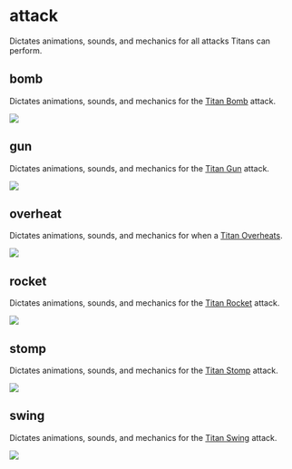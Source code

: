 # attack
Dictates animations, sounds, and mechanics for all attacks Titans can perform.

## bomb
Dictates animations, sounds, and mechanics for the [Titan Bomb](https://www.youtube.com/watch?v=ZLTJYDKLT2U) attack.

![](https://media.giphy.com/media/3ohjV0bzhU91Bj6L8Q/giphy.gif)

## gun
Dictates animations, sounds, and mechanics for the [Titan Gun](https://www.youtube.com/watch?v=oHlpgGm60Vs) attack.

![](https://media.giphy.com/media/xUNd9Nz6SttINs9ILm/giphy.gif)

## overheat
Dictates animations, sounds, and mechanics for when a [Titan Overheats](https://www.youtube.com/watch?v=A29wvsLgCXA).

![](https://media.giphy.com/media/d47Jd4x9fjQMr38s/giphy.gif)

## rocket
Dictates animations, sounds, and mechanics for the [Titan Rocket](https://www.youtube.com/watch?v=e6Rv5GFLaso) attack.

![](https://media.giphy.com/media/26FfeLKWRCSFEoUco/giphy.gif)

## stomp
Dictates animations, sounds, and mechanics for the [Titan Stomp](https://www.youtube.com/watch?v=s0IU_tPTEZc) attack.

![](https://media.giphy.com/media/26Ff86aEGdd1b4xCo/giphy.gif)

## swing
Dictates animations, sounds, and mechanics for the [Titan Swing](https://www.youtube.com/watch?v=gg08Y6Rl54k) attack.

![](https://media.giphy.com/media/26FfgCfkT56R3LkiY/giphy.gif)
